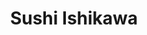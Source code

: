 ---
layout: place
title: "Sushi Ishikawa"
permalink: /new-york/new-york/sushi-ishikawa.html
stateAbbr: NY
stateName: New York
cityName: New York
seo:
  name: "Sushi Ishikawa"
  type: Restaurant
  links: null
description: "Sushi Ishikawa serves delicious sushi in New York, New York. Try fresh Japanese dishes for a great dining experience. "
place_id: ChIJ9brg0cBYwokRxWwvwC-cG30
photos:
  - name: >-
      places/ChIJ9brg0cBYwokRxWwvwC-cG30/photos/AeeoHcIVnQ99EhDWEXFTzIPZLXKLPW2f8HOg0GeJ40BNLxFD5e4VfBlcCbWsKNz7mWvGcPchRFVmUjWJSE3e1NEUlykeYrkR6vNsBb2u883E0c0H6I-4VQuEgUWv8SQgRAFUouLKG2ZBWv71vgjiLiCQVceCKPh_kkJpgRzoiezK3jHtKtWczKTJcJlvkB4Y2LfAbjNCPl3ZzPMSihRm1bLjNKHz5LXdy9tJF83yxBByeZvpvAJO3jrLmjNgmpJTNYoAZY34a7vKJeddRA5OaCPe3HGSnYZflYy2APtAmFkE6clCmjnJUiDoatvn_ZmoB8U6z2h4Gewn_dy0Eezmr_UE8tJ4Idt2JUumWhTyT3LuQm4s1HOsixBIW03SNkS-Xgmd8Z9tKyLVo0nxR_IqOYilM8AkomfDAPi3Na9ACq2tlJeVTUtc
    widthPx: 4032
    heightPx: 3024
    authorAttributions:
      - displayName: De Gao
        uri: https://maps.google.com/maps/contrib/113946997113206769266
        photoUri: >-
          https://lh3.googleusercontent.com/a/ACg8ocJiN1QcWBq3JuejklQPnyaVtA6XFI8b1gRTO2NH7PxAoswMJA=s100-p-k-no-mo
    flagContentUri: >-
      https://www.google.com/local/imagery/report/?cb_client=maps_api_places.places_api&image_key=!1e10!2sCIHM0ogKEICAgIDH3Kj9uwE&hl=en-US
    googleMapsUri: >-
      https://www.google.com/maps/place//data=!3m4!1e2!3m2!1sCIHM0ogKEICAgIDH3Kj9uwE!2e10!4m2!3m1!1s0x89c258c0d1e0baf5:0x7d1b9c2fc02f6cc5
  - name: >-
      places/ChIJ9brg0cBYwokRxWwvwC-cG30/photos/AeeoHcLx2zVNvi6MwsN4Ixm-gHgdFJNxG-p7nUGx9TuffjuEdsHNh-wO6tmzCxLY8AnYWPU9B8N9cpByWUPjVoZUBccPBlh4dYBAh8qShwCMdWzuB_O9HT5yXfpMeTXPO3ZomJZ45jTLzTSo41gJ0co2dLPaN2ByvSdyQ7ml0_gbRMdfGMpTbBhqMhu-vOqLIecojphs7WOhe_G6Yyts4D5CEbHOn-dJPT18OodihDqBmKTh6pJhsQ0hDbUxcy0kuu2ejS0QNG814Y36cHxNUi-rsDloCFuQPB-XQGmEBBMKYd1O_P_ONdBGwn3kzlljYYt2_GAPAy8hj0TccgTF4tmiKtPuJoROHZvmLFLID4NBg4xOv8eeF4KPc-QSfT7ChQG2nbkauTnjKBOZ9LOL8-oR4-AVscHo7Qy_BAtKE2dxMHK66PJD3YMu0rHZHz5IPZTX
    widthPx: 4080
    heightPx: 3072
    authorAttributions:
      - displayName: Pablo García Robledo
        uri: https://maps.google.com/maps/contrib/112915550457329515622
        photoUri: >-
          https://lh3.googleusercontent.com/a-/ALV-UjUOBJjgZJa_rpXrf1XP-Myhd5b-CXTNBISW6YCQ-MG9TKuqUwGo=s100-p-k-no-mo
    flagContentUri: >-
      https://www.google.com/local/imagery/report/?cb_client=maps_api_places.places_api&image_key=!1e10!2sCIABIhADycKzCRwc5mfV8nsABp47&hl=en-US
    googleMapsUri: >-
      https://www.google.com/maps/place//data=!3m4!1e2!3m2!1sCIABIhADycKzCRwc5mfV8nsABp47!2e10!4m2!3m1!1s0x89c258c0d1e0baf5:0x7d1b9c2fc02f6cc5
  - name: >-
      places/ChIJ9brg0cBYwokRxWwvwC-cG30/photos/AeeoHcKpCrpIIgb-Zq_XCcKdjmJTCKpKYYhHhKxD4u6qqA6nXn1A2tRs11WJsEYsZd9hcwtn4LAyrbvlb8wVABgIoCxKtg8a6G7SVjUGuwOZgnjELGnciAis4SigytQOchV7kdg8-1n2a2qfQrI6UhMAkRySU9og5lKgCxt1lDW3u9F5S6KGoMei-MXIRV0OwK9Tz9YtmJOpKoUQIJJNpi7W3HxmusMkNIlc6B6o4mZObQIeVz4JuqDUO_6RyAtrZURPw-qvq3uxIeRlBuJmira2FuVjMxvB-xNAHQDgcRUOAfD6Qy4PATOT8XdZPgzCc-I58mDy3D9gdC5e8WVXXeIrnlwU-qZEJ2BDGIKppRd3_tN_NbBV0Y8ByT4HX9X6GhWclVjWgwU3JAI073oFg_FBVC7WxQ1tEv-WkCoSS6xGD_1k2A
    widthPx: 4032
    heightPx: 3024
    authorAttributions:
      - displayName: Jason Kiesel
        uri: https://maps.google.com/maps/contrib/113395877729422765982
        photoUri: >-
          https://lh3.googleusercontent.com/a-/ALV-UjX3TlyzfEGl9Xk091D8nG5gbZTPm9TYeAtQNLmRa0awFn_V1IAWbw=s100-p-k-no-mo
    flagContentUri: >-
      https://www.google.com/local/imagery/report/?cb_client=maps_api_places.places_api&image_key=!1e10!2sCIHM0ogKEICAgID7jIyqcw&hl=en-US
    googleMapsUri: >-
      https://www.google.com/maps/place//data=!3m4!1e2!3m2!1sCIHM0ogKEICAgID7jIyqcw!2e10!4m2!3m1!1s0x89c258c0d1e0baf5:0x7d1b9c2fc02f6cc5
  - name: >-
      places/ChIJ9brg0cBYwokRxWwvwC-cG30/photos/AeeoHcL7mXFHgpIjGKmAt2oBBygkLvALBYAw1DqMgPfU-zlgoHOHLcJjHRY02oA2FGP-TNB6bartXi_sMU8JfzpOcmNSGY0_kFmKrpYVF44GYBKAUYWnerNGqCGAgaqtuS1pweRqywYMUzXIK3MYFWgTau06cLXGD8XmTzqCDqgVWW8t0xch7s0OHJZdK-ujVWSJAy0kN6FkFQmqC-YmXWUo00bZNQ-MIphA1NOhIhUz7BqtK1dbHssO73u4iaL0T73vm_ApMcaM_Ih5Ee_c-uMq5b9U93_TqbfI-DnyJB38t3qLLWH0giP2oIpDTWTMmV6q_e_q2LOci5QYIKHMUTv1xvAAh2gJ72an6rf15-MeGNP40kdUdnenJNKrPVSecoMZvh8R_dq36cjjTWcyaH7wrCL6VaSoV_24lYfNifbe52TZLw
    widthPx: 4032
    heightPx: 3024
    authorAttributions:
      - displayName: Jason Kiesel
        uri: https://maps.google.com/maps/contrib/113395877729422765982
        photoUri: >-
          https://lh3.googleusercontent.com/a-/ALV-UjX3TlyzfEGl9Xk091D8nG5gbZTPm9TYeAtQNLmRa0awFn_V1IAWbw=s100-p-k-no-mo
    flagContentUri: >-
      https://www.google.com/local/imagery/report/?cb_client=maps_api_places.places_api&image_key=!1e10!2sCIHM0ogKEICAgID33ZKnBA&hl=en-US
    googleMapsUri: >-
      https://www.google.com/maps/place//data=!3m4!1e2!3m2!1sCIHM0ogKEICAgID33ZKnBA!2e10!4m2!3m1!1s0x89c258c0d1e0baf5:0x7d1b9c2fc02f6cc5
  - name: >-
      places/ChIJ9brg0cBYwokRxWwvwC-cG30/photos/AeeoHcKB0PO1cikkUWnCadWSCf0fOunP6LEnpzgyXuqGd_TaMxbOjCXscwuvp2up_7nbg4ik3WIdV0mFfbMDTbs_juWKbYWKNtbQe4TjSOgtk89Yzj46kSWAVyN6JmHP0HWXGmcr3fomqlfwTnOIauDFNpg82ft8Ly0QQoJrlTSK4JBL4Ow1IoAQcyldnu8ZK2_0zo3IwpU9f8coYnFZxSv3jlg1688sq9RpeOvQxLNx1T-CAUBSvSsBU0rQSURL-Uqnrboz-lm7809yrA4fnBulZ5A_MZPbQOhikLmOcgONultspw3yoMMUz8qfbI1mdZQTa34bRxWi6oUZwmdKTzEqhIW_iclMC_ccQIFGKiAfkFLc6drVXjPF2Ez6Ai_9mrx3gEff0peSAXjQIqvDDtDoXMnpnXV72fikD8m_r7fTngpBmXdZ
    widthPx: 3024
    heightPx: 4032
    authorAttributions:
      - displayName: Lauren
        uri: https://maps.google.com/maps/contrib/115265559640183013370
        photoUri: >-
          https://lh3.googleusercontent.com/a/ACg8ocI8aPp4zh5xtsvPx_UKv47GSoKmrnyZMH49ZNk1bsTZMUu8RA=s100-p-k-no-mo
    flagContentUri: >-
      https://www.google.com/local/imagery/report/?cb_client=maps_api_places.places_api&image_key=!1e10!2sCIHM0ogKEICAgIDruLvWxwE&hl=en-US
    googleMapsUri: >-
      https://www.google.com/maps/place//data=!3m4!1e2!3m2!1sCIHM0ogKEICAgIDruLvWxwE!2e10!4m2!3m1!1s0x89c258c0d1e0baf5:0x7d1b9c2fc02f6cc5
  - name: >-
      places/ChIJ9brg0cBYwokRxWwvwC-cG30/photos/AeeoHcLmHDULeZ0lVj9RFlLLYyEXVgG95AIoY2oK9TRfM_w_li-J8qS5fvAD3gKJ1lsxe1oV6EwryJHD3VKq9LF7aYxeDlH1m6A2lgtNRRV1K1CF2F9TDesBKmY3qzhtfeZAOwchC4FXSBRpaSVEknBjFg3sTcSMq0SyyzX8S6ADZKnMVLhs7_Gl1v8CXTMvuZAxJxYwlDuNWrjX24eyR3DfN3xNYTIU_-LqejgrQM95lAsZkhBkQrdcwls5bxt5lpbgh3YKOcK6b926aH-jFYF1ACMpQ2BWl2L2TPgqW0tYfjmpTHt9OWp-Kq1dm6PVE2dQ5HmLFMIphQTRp7YZMsbSwtaLKYDAwLZeriwxmEEeQ_sovl5KP4bLm21czL6XAP1BvUUzDVUaz7HKE8uNAEztxPM6HPyrOMZwN8LCzrNf91JXQXlK
    widthPx: 4032
    heightPx: 3024
    authorAttributions:
      - displayName: Jason Kiesel
        uri: https://maps.google.com/maps/contrib/113395877729422765982
        photoUri: >-
          https://lh3.googleusercontent.com/a-/ALV-UjX3TlyzfEGl9Xk091D8nG5gbZTPm9TYeAtQNLmRa0awFn_V1IAWbw=s100-p-k-no-mo
    flagContentUri: >-
      https://www.google.com/local/imagery/report/?cb_client=maps_api_places.places_api&image_key=!1e10!2sCIHM0ogKEICAgID7jIyqywE&hl=en-US
    googleMapsUri: >-
      https://www.google.com/maps/place//data=!3m4!1e2!3m2!1sCIHM0ogKEICAgID7jIyqywE!2e10!4m2!3m1!1s0x89c258c0d1e0baf5:0x7d1b9c2fc02f6cc5
  - name: >-
      places/ChIJ9brg0cBYwokRxWwvwC-cG30/photos/AeeoHcJfMnJJLNKAeipVir6HrOreCdFrCHzM9OVeKff16phIgrzEZ_dmOaWOWqelFQR8WQVKAaTG5MZ26L4-JwYJhoInWmlFhqJcXQXZuV_rdwQqy90PcPF8nInrcS2U5oO0uzG4TJS7Kij5QVt0yRj_mrw7LGqnjfGOcEnrfNJhbNDD0vtJnK7EZMsQIBSTZSAPQYKSEAFTjAzB0WtHEzKJMwWqiOSYOO75d9iZPnKouDosDxF3-VVnZxJrqCQV3r7msJEpKhRHQSdJelZcmIsAG6yeTNoLU-QBzkma4FxGjGYhtOXJsdrYEm7FAXsBA3s81WX8vD2qHFIis18A--PgecCBjkRyI8xloHdNqGRU_l7hlHR3cxk5VjOGbNLui6afFaR4QUJMnKZH0fPGKR1dLPEq_oOcrUeHl3YlhclzbBqIEQw6LHAr8ilINh7aVV_R
    widthPx: 4080
    heightPx: 3072
    authorAttributions:
      - displayName: Pablo García Robledo
        uri: https://maps.google.com/maps/contrib/112915550457329515622
        photoUri: >-
          https://lh3.googleusercontent.com/a-/ALV-UjUOBJjgZJa_rpXrf1XP-Myhd5b-CXTNBISW6YCQ-MG9TKuqUwGo=s100-p-k-no-mo
    flagContentUri: >-
      https://www.google.com/local/imagery/report/?cb_client=maps_api_places.places_api&image_key=!1e10!2sCIABIhADycKzCRwc5mfV8mYAClnk&hl=en-US
    googleMapsUri: >-
      https://www.google.com/maps/place//data=!3m4!1e2!3m2!1sCIABIhADycKzCRwc5mfV8mYAClnk!2e10!4m2!3m1!1s0x89c258c0d1e0baf5:0x7d1b9c2fc02f6cc5
  - name: >-
      places/ChIJ9brg0cBYwokRxWwvwC-cG30/photos/AeeoHcItQcCZHo-bftf5hC-5NHz9t2n0ZYh5JmOldWg_YnJ1aMY3LhyiATCtjMNqQP045bH97aNYgWrg48QT9oUeSI93h83jRMQFALo0md3qOPuFsDacU4XshakKdIF-1chTH2e1Z36w9QZOzf8QU86lHXoYb2A2MNR2E8lKpWw_HOvSw3qnwQCR1KPHktiatGINGmv7TJN6i5aw-kIv9hjqUSHccwrvNgfUKhaC7ALK15AQi4k6OkdK5KONVOTQE80tlpTShkDtZ5_UBRh6T3cJpprC-4VoksHLLxfZktjNrogQSQtaYr4fcJsTN4e6VwtFX841E_mbg14x2OEqqUZQHzPnBfHEL88UeOQvnung75az92v-WsG89Rfa93EnSHJqkRUpoBJ8YdkL_dxNDSZj2MlYp4xrKKV_paFS54tezpHE0Usn
    widthPx: 4032
    heightPx: 3024
    authorAttributions:
      - displayName: Michael Shepard
        uri: https://maps.google.com/maps/contrib/102121346235905768520
        photoUri: >-
          https://lh3.googleusercontent.com/a-/ALV-UjUb-nP-JkkRd3BxnzXxzz7IYNjAZxzsdvlEYEH-GtqhGEFd9V6A=s100-p-k-no-mo
    flagContentUri: >-
      https://www.google.com/local/imagery/report/?cb_client=maps_api_places.places_api&image_key=!1e10!2sCIHM0ogKEICAgICbgYG_mwE&hl=en-US
    googleMapsUri: >-
      https://www.google.com/maps/place//data=!3m4!1e2!3m2!1sCIHM0ogKEICAgICbgYG_mwE!2e10!4m2!3m1!1s0x89c258c0d1e0baf5:0x7d1b9c2fc02f6cc5
  - name: >-
      places/ChIJ9brg0cBYwokRxWwvwC-cG30/photos/AeeoHcKBythodi4e4iRJ0vGbXNK_rY-p64_XiqdcgGeHt5spAiSLV-74wPnwM9dxSNYDdSQu7uxKjv5ehpKcMR36e7xlCN0vjKE6rO21U6c9owaxC7Ig5ZTV6nN6e607CfS_8JyUGNSYlNTp7JDhB4ko-vHHYUIQQemorWxjboxZuc8uurTnwgHz7C6YvKe9grlbELvpgBqz-91BdBhpvz8jumJZ2FEqNA4v-Lt0KKczqXq3iHmxQqUEw0SqpJ83QLyNKDY-yyPeXWwXB_CdlvN68BiELyJvjWRPDiJ9aEHm7dKyVrc0Amy2wtnGQmo1KeL2P_gN0gYtELh8VJFuEYSABSRoCIppT5K3HiSCow5jAzHpAsZ7SbBxWvAAYe8t1gWif5HPfHb2pyppGswq9JX9k83jGH6z0SMbG2ZWCKlN9pE3Dg
    widthPx: 4032
    heightPx: 3024
    authorAttributions:
      - displayName: Jason Kiesel
        uri: https://maps.google.com/maps/contrib/113395877729422765982
        photoUri: >-
          https://lh3.googleusercontent.com/a-/ALV-UjX3TlyzfEGl9Xk091D8nG5gbZTPm9TYeAtQNLmRa0awFn_V1IAWbw=s100-p-k-no-mo
    flagContentUri: >-
      https://www.google.com/local/imagery/report/?cb_client=maps_api_places.places_api&image_key=!1e10!2sCIHM0ogKEICAgID7jPSLGw&hl=en-US
    googleMapsUri: >-
      https://www.google.com/maps/place//data=!3m4!1e2!3m2!1sCIHM0ogKEICAgID7jPSLGw!2e10!4m2!3m1!1s0x89c258c0d1e0baf5:0x7d1b9c2fc02f6cc5
  - name: >-
      places/ChIJ9brg0cBYwokRxWwvwC-cG30/photos/AeeoHcLWFZB8AsJhMcUC2t7V94w-gN9cMpEMq9pQwB6C3DzLHtYHlvmTIUCsSw3uNPXIr7n1wqHoKIvxphkg5AS0DdZ5z3bzvqp5ux8VlnhFmzY-0AyXvUiALySrG-QG3xGMLlH-P2DuUUm8Pu3_336_2ZPgGWMCz1LtEEnQa5OFTQfDISwTYZbQoqG7YYRVl_4iavKtH0Y3n_NDHyEBBQ5E8oN5ymWkVNSDI5AdXcKmbkPGbjNDSzqQ4uIZj7wbLQlY0KBsJICpQQ8CL9AEtZ8sw66LV-Z3fhM0FGPhJtmJ_ggVFbM2gRDdUAXOmXr1FK-PAx0JYFnrR2wEGwkva0CYl7FEhDLLCPU7MdnMTPEA5xMJZzp4r-7mo-Xmdz1CTLAWABCGT3jSdXlPXXZva0WhwKVAeMHmBm2_KSnnxjygDC1b30M
    widthPx: 4032
    heightPx: 3024
    authorAttributions:
      - displayName: Jason Kiesel
        uri: https://maps.google.com/maps/contrib/113395877729422765982
        photoUri: >-
          https://lh3.googleusercontent.com/a-/ALV-UjX3TlyzfEGl9Xk091D8nG5gbZTPm9TYeAtQNLmRa0awFn_V1IAWbw=s100-p-k-no-mo
    flagContentUri: >-
      https://www.google.com/local/imagery/report/?cb_client=maps_api_places.places_api&image_key=!1e10!2sCIHM0ogKEICAgID7jIyq8wE&hl=en-US
    googleMapsUri: >-
      https://www.google.com/maps/place//data=!3m4!1e2!3m2!1sCIHM0ogKEICAgID7jIyq8wE!2e10!4m2!3m1!1s0x89c258c0d1e0baf5:0x7d1b9c2fc02f6cc5
address: 419 E 74th St, New York, NY 10021, USA
street: 419 E 74th St
city: New York
state: NY
zip: '10021'
country: USA
neighborhood: null
latitude: '40.768880'
longitude: '-73.954079'
accessibility_options:
  wheelchairAccessibleParking: false
  wheelchairAccessibleSeating: true
business_status: OPERATIONAL
name: Sushi Ishikawa
google_maps_links:
  directionsUri: >-
    https://www.google.com/maps/dir//''/data=!4m7!4m6!1m1!4e2!1m2!1m1!1s0x89c258c0d1e0baf5:0x7d1b9c2fc02f6cc5!3e0
  placeUri: https://maps.google.com/?cid=9014970808013909189
  writeAReviewUri: >-
    https://www.google.com/maps/place//data=!4m3!3m2!1s0x89c258c0d1e0baf5:0x7d1b9c2fc02f6cc5!12e1
  reviewsUri: >-
    https://www.google.com/maps/place//data=!4m4!3m3!1s0x89c258c0d1e0baf5:0x7d1b9c2fc02f6cc5!9m1!1b1
  photosUri: >-
    https://www.google.com/maps/place//data=!4m3!3m2!1s0x89c258c0d1e0baf5:0x7d1b9c2fc02f6cc5!10e5
primary_type: Sushi Restaurant
opening_hours:
  regular: null
  current: null
secondary_opening_hours:
  regular:
    weekdayDescriptions: null
    type: null
  current:
    weekdayDescriptions: null
    type: null
phone: null
price_level: null
price_range: null
rating: null
rating_count: 0
website: null
reviews: null
parking_options: null
payment_options: null
allow_dogs: null
curbside_pickup: null
delivery: null
dine_in: null
good_for_children: null
good_for_groups: null
good_for_sports: null
live_music: null
menu_for_children: null
outdoor_seating: null
reservable: null
restroom: null
serves_beer: null
serves_breakfast: null
serves_brunch: null
serves_cocktails: null
serves_coffee: null
serves_dinner: null
serves_dessert: null
serves_lunch: null
serves_vegetarian_food: null
serves_wine: null
takeout: null
summary: null

---